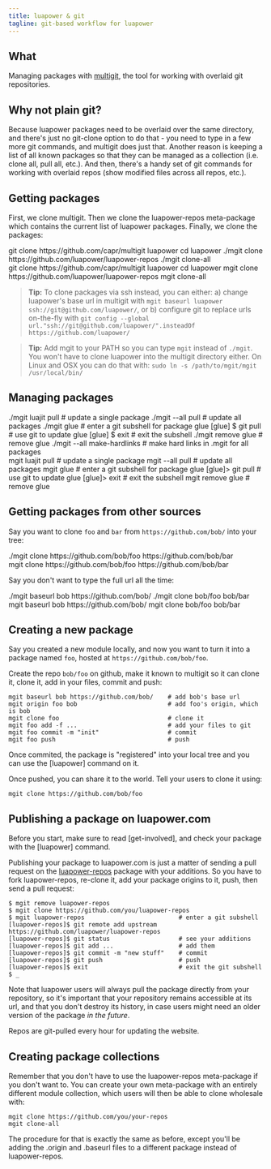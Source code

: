 ```yaml
---
title: luapower & git
tagline: git-based workflow for luapower
---
```


## What

Managing packages with [multigit](https://github.com/capr/multigit),
the tool for working with overlaid git repositories.

## Why not plain git?

Because luapower packages need to be overlaid over the same directory, and
there's just no git-clone option to do that - you need to type in a few more
git commands, and multigit does just that. Another reason is keeping
a list of all known packages so that they can be managed as a collection
(i.e. clone all, pull all, etc.). And then, there's a handy set of git
commands for working with overlaid repos (show modified files across
all repos, etc.).

## Getting packages

First, we clone multigit. Then we clone the luapower-repos meta-package
which contains the current list of luapower packages.
Finally, we clone the packages:

<div class="shell_btn"></div>
<div class=unix_shell>
	git clone https://github.com/capr/multigit luapower
	cd luapower
	./mgit clone https://github.com/luapower/luapower-repos
	./mgit clone-all
</div>
<div class=windows_shell>
	git clone https://github.com/capr/multigit luapower
	cd luapower
	mgit clone https://github.com/luapower/luapower-repos
	mgit clone-all
</div>

> __Tip:__ To clone packages via ssh instead, you can either:
a) change luapower's base url in multigit with
`mgit baseurl luapower ssh://git@github.com/luapower/`, or
b) configure git to replace urls on-the-fly with
`git config --global url."ssh://git@github.com/luapower/".insteadOf https://github.com/luapower/`

> __Tip:__ Add mgit to your PATH so you can type `mgit` instead of `./mgit`.
You won't have to clone luapower into the multigit directory either.
On Linux and OSX you can do that with: `sudo ln -s /path/to/mgit/mgit /usr/local/bin/`

## Managing packages

<div class="shell_btn"></div>
<div class="unix_shell">
	./mgit luajit pull               # update a single package
	./mgit --all pull                # update all packages
	./mgit glue                      # enter a git subshell for package glue
	[glue] $ git pull                # use git to update glue
	[glue] $ exit                    # exit the subshell
	./mgit remove glue               # remove glue
	./mgit --all make-hardlinks      # make hard links in .mgit for all packages
</div>
<div class="windows_shell">
	mgit luajit pull                 # update a single package
	mgit --all pull                  # update all packages
	mgit glue                        # enter a git subshell for package glue
	[glue]> git pull                 # use git to update glue
	[glue]> exit                     # exit the subshell
	mgit remove glue                 # remove glue
</div>

## Getting packages from other sources

Say you want to clone `foo` and `bar` from `https://github.com/bob/`
into your tree:

<div class="shell_btn"></div>
<div class="unix_shell">
	./mgit clone https://github.com/bob/foo https://github.com/bob/bar
</div>
<div class="windows_shell">
	mgit clone https://github.com/bob/foo https://github.com/bob/bar
</div>

Say you don't want to type the full url all the time:

<div class="shell_btn"></div>
<div class="unix_shell">
	./mgit baseurl bob https://github.com/bob/
	./mgit clone bob/foo bob/bar
</div>
<div class="windows_shell">
	mgit baseurl bob https://github.com/bob/
	mgit clone bob/foo bob/bar
</div>

## Creating a new package

Say you created a new module locally, and now you want to turn it
into a package named `foo`, hosted at `https://github.com/bob/foo`.

Create the repo `bob/foo` on github, make it known to multigit so
it can clone it, clone it, add in your files, commit and push:

	mgit baseurl bob https://github.com/bob/    # add bob's base url
	mgit origin foo bob                         # add foo's origin, which is bob
	mgit clone foo                              # clone it
	mgit foo add -f ...                         # add your files to git
	mgit foo commit -m "init"                   # commit
	mgit foo push                               # push

Once commited, the package is "registered" into your local tree
and you can use the [luapower] command on it.

Once pushed, you can share it to the world.
Tell your users to clone it using:

	mgit clone https://github.com/bob/foo

## Publishing a package on luapower.com

Before you start, make sure to read [get-involved], and check your
package with the [luapower] command.

Publishing your package to luapower.com is just a matter of sending
a pull request on the [luapower-repos](https://github.com/luapower/luapower-repos)
package with your additions. So you have to fork luapower-repos, re-clone it,
add your package origins to it, push, then send a pull request:

	$ mgit remove luapower-repos
	$ mgit clone https://github.com/you/luapower-repos
	$ mgit luapower-repos                          # enter a git subshell
	[luapower-repos]$ git remote add upstream https://github.com/luapower/luapower-repos
	[luapower-repos]$ git status                   # see your additions
	[luapower-repos]$ git add ...                  # add them
	[luapower-repos]$ git commit -m "new stuff"    # commit
	[luapower-repos]$ git push                     # push
	[luapower-repos]$ exit                         # exit the git subshell
	$ _

Note that luapower users will always pull the package directly from your
repository, so it's important that your repository remains accessible
at its url, and that you don't destroy its history, in case users might
need an older version of the package _in the future_.

Repos are git-pulled every hour for updating the website.

## Creating package collections

Remember that you don't have to use the luapower-repos meta-package
if you don't want to. You can create your own meta-package with an
entirely different module collection, which users will then be
able to clone wholesale with:

	mgit clone https://github.com/you/your-repos
	mgit clone-all

The procedure for that is exactly the same as before, except you'll
be adding the .origin and .baseurl files to a different package
instead of luapower-repos.
